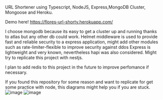 URL Shortener using Typescript, NodeJS, Express,MongoDB Cluster, Mongoose and Heroku.

Demo here! 
https://flores-url-shorty.herokuapp.com/

I choose mongodb because its easy to get a cluster up and running thanks to atlas but any other db could work.
Helmet middleware is used to provide fast and reliable security to a express application, might add other modules such as rate-limiter-flexible to improve security against ddos
Express is lightweight and very known, nevertheless hapi was also considered. Might try to replicate this project with nestjs.

I plan to add redis to this project in the future to improve perfomance if necessary.

If you found this repository for some reason and want to replicate for get some practice with node, this diagrams might help you if you are stuck.
![image](https://user-images.githubusercontent.com/55028090/123185707-25220b80-d45c-11eb-8a9c-3e22e1297c6b.png)
![image](https://user-images.githubusercontent.com/55028090/123185955-b09b9c80-d45c-11eb-8404-78f13b89efad.png)
